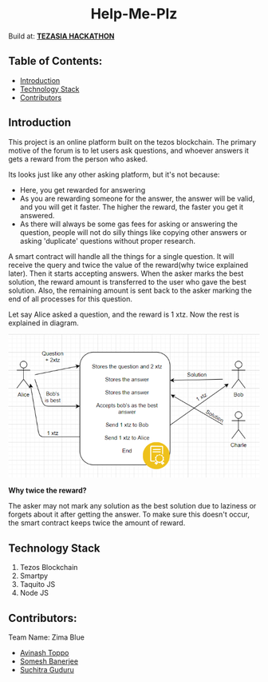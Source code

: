 <h1 align="center">Help-Me-Plz</h1>

Build at: [**TEZASIA HACKATHON**](https://tezasia.devfolio.co/)


## Table of Contents:
- [Introduction](#Introduction)
- [Technology Stack](#Technology-Stack)
- [Contributors](#Contributors)

## Introduction

This project is an online platform built on the tezos blockchain. The primary motive of the forum is to let users ask questions, and whoever answers it gets a reward from the person who asked.

Its looks just like any other asking platform, but it's not because:
- Here, you get rewarded for answering
- As you are rewarding someone for the answer, the answer will be valid, and you will get it faster. The higher the reward, the faster you get it answered.
- As there will always be some gas fees for asking or answering the question, people will not do silly things like copying other answers or asking 'duplicate' questions without proper research.

A smart contract will handle all the things for a single question. It will receive the query and twice the value of the reward(why twice explained later). Then it starts accepting answers. When the asker marks the best solution, the reward amount is transferred to the user who gave the best solution. Also, the remaining amount is sent back to the asker marking the end of all processes for this question.

Let say Alice asked a question, and the reward is 1 xtz. Now the rest is explained in diagram.

![](./explain_fc.png)

**Why twice the reward?**

The asker may not mark any solution as the best solution due to laziness or forgets about it after getting the answer. To make sure this doesn't occur, the smart contract keeps twice the amount of reward.

## Technology Stack
1) Tezos Blockchain
2) Smartpy
3) Taquito JS
4) Node JS

## Contributors:

Team Name: Zima Blue

* [Avinash Toppo]()
* [Somesh Banerjee](https://github.com/somesh-banerjee)
* [Suchitra Guduru]()
